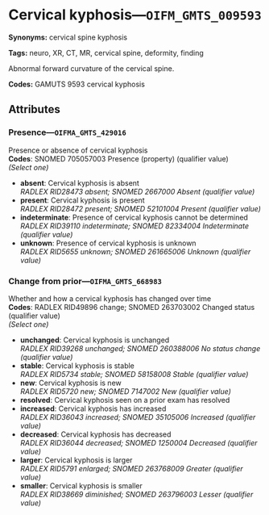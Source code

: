 # Cervical kyphosis—`OIFM_GMTS_009593`

**Synonyms:** cervical spine kyphosis

**Tags:** neuro, XR, CT, MR, cervical spine, deformity, finding

Abnormal forward curvature of the cervical spine.

**Codes:** GAMUTS 9593 cervical kyphosis

## Attributes

### Presence—`OIFMA_GMTS_429016`

Presence or absence of cervical kyphosis  
**Codes**: SNOMED 705057003 Presence (property) (qualifier value)  
*(Select one)*

- **absent**: Cervical kyphosis is absent  
_RADLEX RID28473 absent; SNOMED 2667000 Absent (qualifier value)_
- **present**: Cervical kyphosis is present  
_RADLEX RID28472 present; SNOMED 52101004 Present (qualifier value)_
- **indeterminate**: Presence of cervical kyphosis cannot be determined  
_RADLEX RID39110 indeterminate; SNOMED 82334004 Indeterminate (qualifier value)_
- **unknown**: Presence of cervical kyphosis is unknown  
_RADLEX RID5655 unknown; SNOMED 261665006 Unknown (qualifier value)_

### Change from prior—`OIFMA_GMTS_668983`

Whether and how a cervical kyphosis has changed over time  
**Codes**: RADLEX RID49896 change; SNOMED 263703002 Changed status (qualifier value)  
*(Select one)*

- **unchanged**: Cervical kyphosis is unchanged  
_RADLEX RID39268 unchanged; SNOMED 260388006 No status change (qualifier value)_
- **stable**: Cervical kyphosis is stable  
_RADLEX RID5734 stable; SNOMED 58158008 Stable (qualifier value)_
- **new**: Cervical kyphosis is new  
_RADLEX RID5720 new; SNOMED 7147002 New (qualifier value)_
- **resolved**: Cervical kyphosis seen on a prior exam has resolved  
- **increased**: Cervical kyphosis has increased  
_RADLEX RID36043 increased; SNOMED 35105006 Increased (qualifier value)_
- **decreased**: Cervical kyphosis has decreased  
_RADLEX RID36044 decreased; SNOMED 1250004 Decreased (qualifier value)_
- **larger**: Cervical kyphosis is larger  
_RADLEX RID5791 enlarged; SNOMED 263768009 Greater (qualifier value)_
- **smaller**: Cervical kyphosis is smaller  
_RADLEX RID38669 diminished; SNOMED 263796003 Lesser (qualifier value)_